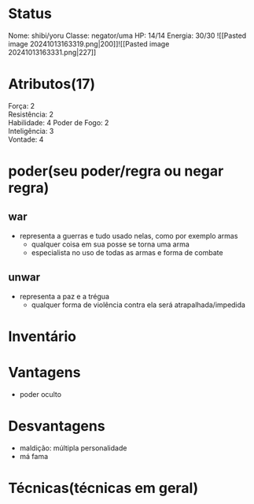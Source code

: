 # Status
Nome: shibi/yoru
Classe: negator/uma
HP: 14/14
Energia: 30/30 
![[Pasted image 20241013163319.png|200]]![[Pasted image 20241013163331.png|227]]
# Atributos(17) 
Força: 2   
Resistência: 2    
Habilidade: 4
Poder de Fogo: 2  
Inteligência: 3  
Vontade: 4  

# poder(seu poder/regra ou negar regra)
## war
- representa a guerras e tudo usado nelas, como por exemplo armas
	- qualquer coisa em sua posse se torna uma arma
	- especialista no uso de todas as armas e forma de combate
## unwar
- representa a paz e a trégua
	- qualquer forma de violência contra ela será atrapalhada/impedida


# Inventário  


# Vantagens
- poder oculto

# Desvantagens 
- maldição: múltipla personalidade
- má fama

# Técnicas(técnicas em geral)
